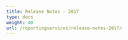 ```yaml
---
title: Release Notes - 2017
type: docs
weight: 40
url: /reportingservices/release-notes-2017/
---
```



